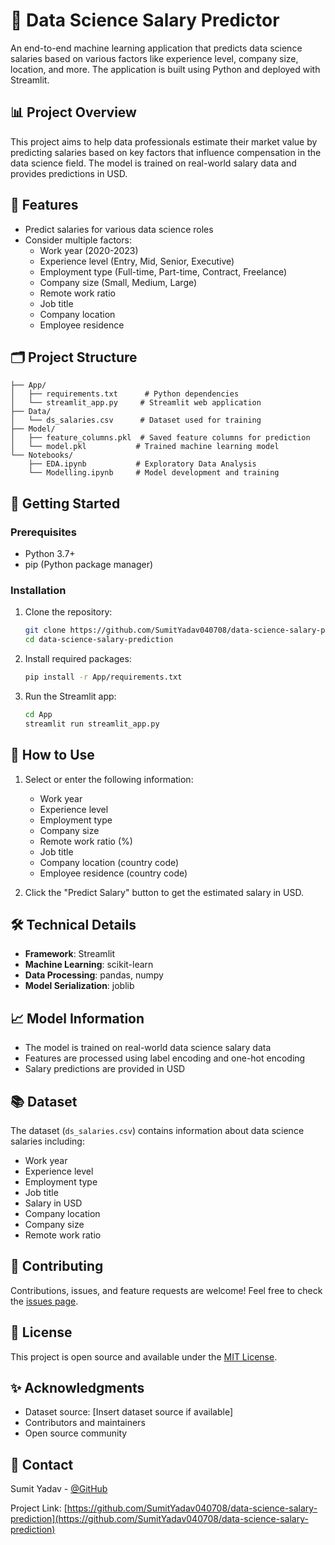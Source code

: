 # 💼 Data Science Salary Predictor

An end-to-end machine learning application that predicts data science salaries based on various factors like experience level, company size, location, and more. The application is built using Python and deployed with Streamlit.

## 📊 Project Overview

This project aims to help data professionals estimate their market value by predicting salaries based on key factors that influence compensation in the data science field. The model is trained on real-world salary data and provides predictions in USD.

## 🔧 Features

- Predict salaries for various data science roles
- Consider multiple factors:
  - Work year (2020-2023)
  - Experience level (Entry, Mid, Senior, Executive)
  - Employment type (Full-time, Part-time, Contract, Freelance)
  - Company size (Small, Medium, Large)
  - Remote work ratio
  - Job title
  - Company location
  - Employee residence

## 🗂️ Project Structure

```
├── App/
│   ├── requirements.txt      # Python dependencies
│   └── streamlit_app.py     # Streamlit web application
├── Data/
│   └── ds_salaries.csv      # Dataset used for training
├── Model/
│   ├── feature_columns.pkl  # Saved feature columns for prediction
│   └── model.pkl           # Trained machine learning model
└── Notebooks/
    ├── EDA.ipynb           # Exploratory Data Analysis
    └── Modelling.ipynb     # Model development and training
```

## 🚀 Getting Started

### Prerequisites

- Python 3.7+
- pip (Python package manager)

### Installation

1. Clone the repository:
   ```bash
   git clone https://github.com/SumitYadav040708/data-science-salary-prediction.git
   cd data-science-salary-prediction
   ```

2. Install required packages:
   ```bash
   pip install -r App/requirements.txt
   ```

3. Run the Streamlit app:
   ```bash
   cd App
   streamlit run streamlit_app.py
   ```

## 📝 How to Use

1. Select or enter the following information:
   - Work year
   - Experience level
   - Employment type
   - Company size
   - Remote work ratio (%)
   - Job title
   - Company location (country code)
   - Employee residence (country code)

2. Click the "Predict Salary" button to get the estimated salary in USD.

## 🛠️ Technical Details

- **Framework**: Streamlit
- **Machine Learning**: scikit-learn
- **Data Processing**: pandas, numpy
- **Model Serialization**: joblib

## 📈 Model Information

- The model is trained on real-world data science salary data
- Features are processed using label encoding and one-hot encoding
- Salary predictions are provided in USD

## 📚 Dataset

The dataset (`ds_salaries.csv`) contains information about data science salaries including:
- Work year
- Experience level
- Employment type
- Job title
- Salary in USD
- Company location
- Company size
- Remote work ratio

## 🤝 Contributing

Contributions, issues, and feature requests are welcome! Feel free to check the [issues page](https://github.com/SumitYadav040708/data-science-salary-prediction/issues).

## 📜 License

This project is open source and available under the [MIT License](LICENSE).

## ✨ Acknowledgments

- Dataset source: [Insert dataset source if available]
- Contributors and maintainers
- Open source community

## 📧 Contact

Sumit Yadav - [@GitHub](https://github.com/SumitYadav040708)

Project Link: [https://github.com/SumitYadav040708/data-science-salary-prediction](https://github.com/SumitYadav040708/data-science-salary-prediction)
